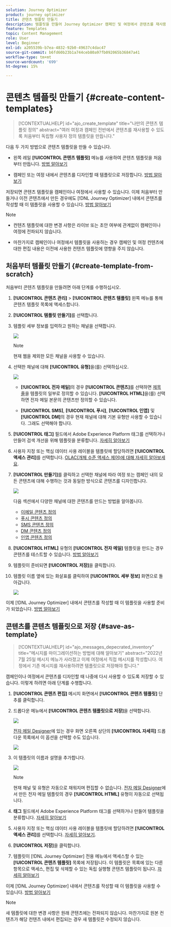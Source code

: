 ```yaml
---
solution: Journey Optimizer
product: journey optimizer
title: 콘텐츠 템플릿 만들기
description: 템플릿을 만들어 Journey Optimizer 캠페인 및 여정에서 콘텐츠를 재사용하는 방법에 대해 알아봅니다
feature: Templates
topic: Content Management
role: User
level: Beginner
exl-id: a205539b-b7ea-4832-92b0-49637c4dac47
source-git-commit: b6fd60b23b1a744ceb80a97fb092065b36847a41
workflow-type: tm+mt
source-wordcount: '699'
ht-degree: 15%

---
```


# 콘텐츠 템플릿 만들기 {#create-content-templates}

>[!CONTEXTUALHELP]
>id="ajo_create_template"
>title="나만의 콘텐츠 템플릿 정의"
>abstract="여러 여정과 캠페인 전반에서 콘텐츠를 재사용할 수 있도록 처음부터 독립형 사용자 정의 템플릿을 만듭니다."

다음 두 가지 방법으로 콘텐츠 템플릿을 만들 수 있습니다.

* 왼쪽 레일 **[!UICONTROL 콘텐츠 템플릿]** 메뉴를 사용하여 콘텐츠 템플릿을 처음부터 만듭니다. [방법 알아보기](#create-template-from-scratch)

* 캠페인 또는 여정 내에서 콘텐츠를 디자인할 때 템플릿으로 저장합니다. [방법 알아보기](#save-as-template)

저장되면 콘텐츠 템플릿을 캠페인이나 여정에서 사용할 수 있습니다. 이제 처음부터 만들거나 이전 콘텐츠에서 만든 경우에도 [!DNL Journey Optimizer] 내에서 콘텐츠를 작성할 때 이 템플릿을 사용할 수 있습니다. [방법 알아보기](#use-content-templates)

>[!NOTE]
>
>* 컨텐츠 템플릿에 대한 변경 사항은 라이브 또는 초안 여부에 관계없이 캠페인이나 여정에 전파되지 않습니다.
>
>* 마찬가지로 캠페인이나 여정에서 템플릿을 사용하는 경우 캠페인 및 여정 컨텐츠에 대한 편집 내용은 이전에 사용한 컨텐츠 템플릿에 영향을 주지 않습니다.

## 처음부터 템플릿 만들기 {#create-template-from-scratch}

처음부터 콘텐츠 템플릿을 만들려면 아래 단계를 수행하십시오.

1. **[!UICONTROL 콘텐츠 관리]** > **[!UICONTROL 콘텐츠 템플릿]** 왼쪽 메뉴를 통해 콘텐츠 템플릿 목록에 액세스합니다.

1. **[!UICONTROL 템플릿 만들기]**&#x200B;를 선택합니다.

1. 템플릿 세부 정보를 입력하고 원하는 채널을 선택합니다.

   ![](assets/content-template-channels.png)

   >[!NOTE]
   >
   >현재 웹을 제외한 모든 채널을 사용할 수 있습니다.

1. 선택한 채널에 대해 **[!UICONTROL 유형]**&#x200B;을(를) 선택하십시오.

   ![](assets/content-template-type.png)

   * **[!UICONTROL 전자 메일]**&#x200B;의 경우 **[!UICONTROL 콘텐츠]**&#x200B;를 선택하면 [제목 줄](../email/create-email.md#define-email-content)을 템플릿의 일부로 정의할 수 있습니다. **[!UICONTROL HTML]**&#x200B;을(를) 선택하면 전자 메일 본문의 콘텐츠만 정의할 수 있습니다.

   * **[!UICONTROL SMS]**, **[!UICONTROL 푸시]**, **[!UICONTROL 인앱]** 및 **[!UICONTROL DM]**&#x200B;의 경우 현재 채널에 대해 기본 유형만 사용할 수 있습니다. 그래도 선택해야 합니다.

1. **[!UICONTROL 태그]** 필드에서 Adobe Experience Platform 태그를 선택하거나 만들어 검색 개선을 위해 템플릿을 분류합니다. [자세히 알아보기](../start/search-filter-categorize.md#tags)

1. 사용자 지정 또는 핵심 데이터 사용 레이블을 템플릿에 할당하려면 **[!UICONTROL 액세스 관리]**&#x200B;를 선택합니다. [OLAC(개체 수준 액세스 제어)에 대해 자세히 알아보세요](../administration/object-based-access.md).

1. **[!UICONTROL 만들기]**&#x200B;를 클릭하고 선택한 채널에 따라 여정 또는 캠페인 내의 모든 콘텐츠에 대해 수행하는 것과 동일한 방식으로 콘텐츠를 디자인합니다.

   ![](assets/content-template-edition.png)

   다음 섹션에서 다양한 채널에 대한 콘텐츠를 만드는 방법을 알아봅니다.
   * [이메일 콘텐츠 정의](../email/get-started-email-design.md)
   * [푸시 콘텐츠 정의](../push/design-push.md)
   * [SMS 콘텐츠 정의](../sms/create-sms.md#sms-content)
   * [DM 콘텐츠 정의](../direct-mail/create-direct-mail.md)
   * [인앱 콘텐츠 정의](../in-app/design-in-app.md)

1. **[!UICONTROL HTML]** 유형의 **[!UICONTROL 전자 메일]** 템플릿을 만드는 경우 콘텐츠를 테스트할 수 있습니다. [방법 알아보기](#test-template)

1. 템플릿이 준비되면 **[!UICONTROL 저장]**&#x200B;을 클릭합니다.

1. 템플릿 이름 옆에 있는 화살표를 클릭하여 **[!UICONTROL 세부 정보]** 화면으로 돌아갑니다.

   ![](assets/content-template-back.png)

이제 [!DNL Journey Optimizer] 내에서 콘텐츠를 작성할 때 이 템플릿을 사용할 준비가 되었습니다. [방법 알아보기](#use-content-templates)

## 콘텐츠를 콘텐츠 템플릿으로 저장 {#save-as-template}

>[!CONTEXTUALHELP]
>id="ajo_messages_depecrated_inventory"
>title="메시지를 마이그레이션하는 방법에 대해 알아보기"
>abstract="2022년 7월 25일 메시지 메뉴가 사라졌고 이제 여정에서 직접 메시지를 작성합니다. 여정에서 기존 메시지를 재사용하려면 템플릿으로 저장해야 합니다."

캠페인이나 여정에서 콘텐츠를 디자인할 때 나중에 다시 사용할 수 있도록 저장할 수 있습니다. 이렇게 하려면 아래 단계를 수행합니다.

1. **[!UICONTROL 콘텐츠 편집]** 메시지 화면에서 **[!UICONTROL 콘텐츠 템플릿]** 단추를 클릭합니다.

1. 드롭다운 메뉴에서 **[!UICONTROL 콘텐츠 템플릿으로 저장]**&#x200B;을 선택합니다.

   ![](assets/content-template-button-save.png)

   [전자 메일 Designer](../email/get-started-email-design.md)에 있는 경우 화면 오른쪽 상단의 **[!UICONTROL 자세히]** 드롭다운 목록에서 이 옵션을 선택할 수도 있습니다.

   ![](assets/content-template-more-button-save.png)

1. 이 템플릿의 이름과 설명을 추가합니다.

   ![](assets/content-template-name.png)

   >[!NOTE]
   >
   >현재 채널 및 유형은 자동으로 채워지며 편집할 수 없습니다. [전자 메일 Designer](../email/get-started-email-design.md)에서 만든 전자 메일 템플릿의 경우 **[!UICONTROL HTML]** 유형이 자동으로 선택됩니다.

1. **태그** 필드에서 Adobe Experience Platform 태그를 선택하거나 만들어 템플릿을 분류합니다. [자세히 알아보기](../start/search-filter-categorize.md#tags)

1. 사용자 지정 또는 핵심 데이터 사용 레이블을 템플릿에 할당하려면 **[!UICONTROL 액세스 관리]**&#x200B;를 선택합니다. [자세히 알아보기](../administration/object-based-access.md).

1. **[!UICONTROL 저장]**&#x200B;을 클릭합니다.

1. 템플릿이 [!DNL Journey Optimizer] 전용 메뉴에서 액세스할 수 있는 **[!UICONTROL 콘텐츠 템플릿]** 목록에 저장됩니다. 이 템플릿은 목록에 있는 다른 항목으로 액세스, 편집 및 삭제할 수 있는 독립 실행형 콘텐츠 템플릿이 됩니다. [자세히 알아보기](#access-manage-templates)

이제 [!DNL Journey Optimizer] 내에서 콘텐츠를 작성할 때 이 템플릿을 사용할 수 있습니다. [방법 알아보기](#use-content-templates)

>[!NOTE]
>
>새 템플릿에 대한 변경 사항은 원래 콘텐츠에는 전파되지 않습니다. 마찬가지로 원본 컨텐츠가 해당 컨텐츠 내에서 편집되는 경우 새 템플릿은 수정되지 않습니다.

